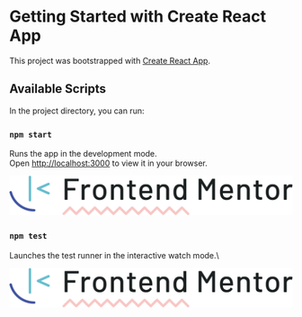 # Getting Started with Create React App

This project was bootstrapped with [Create React App](https://github.com/facebook/create-react-app).

## Available Scripts
In the project directory, you can run:

### `npm start`
Runs the app in the development mode.\
Open [http://localhost:3000](http://localhost:3000) to view it in your browser.

![alt tag](https://github.com/juancr5/Frontend-Mentor/blob/main/frontend%20mentor%20logo.png)<br/>


### `npm test`

Launches the test runner in the interactive watch mode.\

![alt tag](https://github.com/juancr5/Frontend-Mentor/blob/main/frontend%20mentor%20logo.png)<br/>

